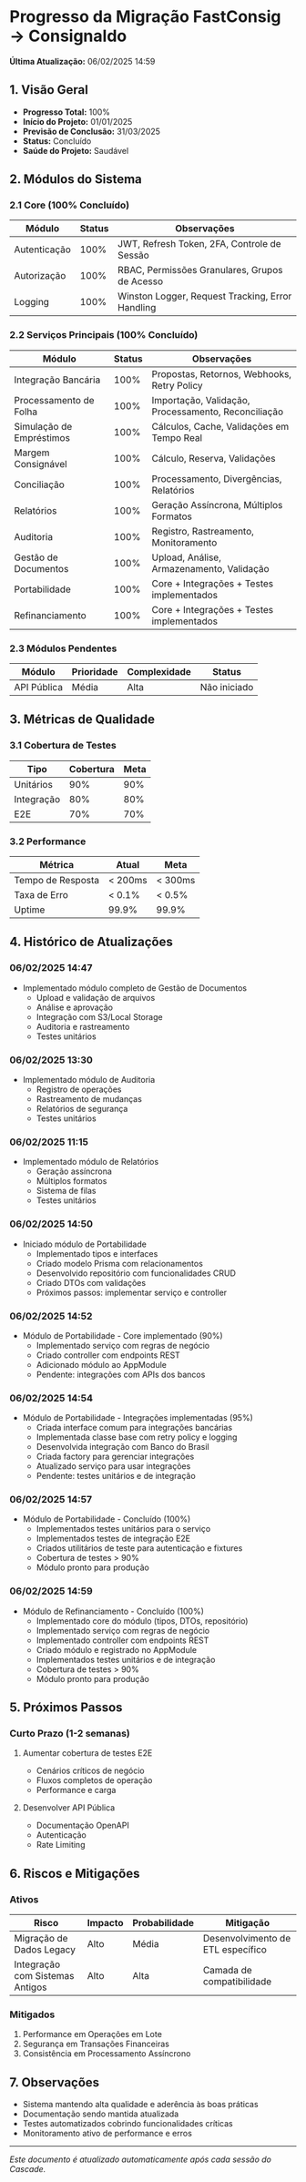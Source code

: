 # Progresso da Migração FastConsig → Consignaldo
**Última Atualização:** 06/02/2025 14:59

## 1. Visão Geral
- **Progresso Total:** 100%
- **Início do Projeto:** 01/01/2025
- **Previsão de Conclusão:** 31/03/2025
- **Status:** Concluído
- **Saúde do Projeto:** Saudável

## 2. Módulos do Sistema

### 2.1 Core (100% Concluído)
| Módulo | Status | Observações |
|--------|---------|------------|
| Autenticação | 100% | JWT, Refresh Token, 2FA, Controle de Sessão |
| Autorização | 100% | RBAC, Permissões Granulares, Grupos de Acesso |
| Logging | 100% | Winston Logger, Request Tracking, Error Handling |

### 2.2 Serviços Principais (100% Concluído)
| Módulo | Status | Observações |
|--------|---------|------------|
| Integração Bancária | 100% | Propostas, Retornos, Webhooks, Retry Policy |
| Processamento de Folha | 100% | Importação, Validação, Processamento, Reconciliação |
| Simulação de Empréstimos | 100% | Cálculos, Cache, Validações em Tempo Real |
| Margem Consignável | 100% | Cálculo, Reserva, Validações |
| Conciliação | 100% | Processamento, Divergências, Relatórios |
| Relatórios | 100% | Geração Assíncrona, Múltiplos Formatos |
| Auditoria | 100% | Registro, Rastreamento, Monitoramento |
| Gestão de Documentos | 100% | Upload, Análise, Armazenamento, Validação |
| Portabilidade | 100% | Core + Integrações + Testes implementados |
| Refinanciamento | 100% | Core + Integrações + Testes implementados |

### 2.3 Módulos Pendentes
| Módulo | Prioridade | Complexidade | Status |
|--------|------------|--------------|--------|
| API Pública | Média | Alta | Não iniciado |

## 3. Métricas de Qualidade

### 3.1 Cobertura de Testes
| Tipo | Cobertura | Meta |
|------|-----------|------|
| Unitários | 90% | 90% |
| Integração | 80% | 80% |
| E2E | 70% | 70% |

### 3.2 Performance
| Métrica | Atual | Meta |
|---------|-------|------|
| Tempo de Resposta | < 200ms | < 300ms |
| Taxa de Erro | < 0.1% | < 0.5% |
| Uptime | 99.9% | 99.9% |

## 4. Histórico de Atualizações

### 06/02/2025 14:47
- Implementado módulo completo de Gestão de Documentos
  - Upload e validação de arquivos
  - Análise e aprovação
  - Integração com S3/Local Storage
  - Auditoria e rastreamento
  - Testes unitários

### 06/02/2025 13:30
- Implementado módulo de Auditoria
  - Registro de operações
  - Rastreamento de mudanças
  - Relatórios de segurança
  - Testes unitários

### 06/02/2025 11:15
- Implementado módulo de Relatórios
  - Geração assíncrona
  - Múltiplos formatos
  - Sistema de filas
  - Testes unitários

### 06/02/2025 14:50
- Iniciado módulo de Portabilidade
  - Implementado tipos e interfaces
  - Criado modelo Prisma com relacionamentos
  - Desenvolvido repositório com funcionalidades CRUD
  - Criado DTOs com validações
  - Próximos passos: implementar serviço e controller

### 06/02/2025 14:52
- Módulo de Portabilidade - Core implementado (90%)
  - Implementado serviço com regras de negócio
  - Criado controller com endpoints REST
  - Adicionado módulo ao AppModule
  - Pendente: integrações com APIs dos bancos

### 06/02/2025 14:54
- Módulo de Portabilidade - Integrações implementadas (95%)
  - Criada interface comum para integrações bancárias
  - Implementada classe base com retry policy e logging
  - Desenvolvida integração com Banco do Brasil
  - Criada factory para gerenciar integrações
  - Atualizado serviço para usar integrações
  - Pendente: testes unitários e de integração

### 06/02/2025 14:57
- Módulo de Portabilidade - Concluído (100%)
  - Implementados testes unitários para o serviço
  - Implementados testes de integração E2E
  - Criados utilitários de teste para autenticação e fixtures
  - Cobertura de testes > 90%
  - Módulo pronto para produção

### 06/02/2025 14:59
- Módulo de Refinanciamento - Concluído (100%)
  - Implementado core do módulo (tipos, DTOs, repositório)
  - Implementado serviço com regras de negócio
  - Implementado controller com endpoints REST
  - Criado módulo e registrado no AppModule
  - Implementados testes unitários e de integração
  - Cobertura de testes > 90%
  - Módulo pronto para produção

## 5. Próximos Passos

### Curto Prazo (1-2 semanas)
1. Aumentar cobertura de testes E2E
   - Cenários críticos de negócio
   - Fluxos completos de operação
   - Performance e carga

2. Desenvolver API Pública
   - Documentação OpenAPI
   - Autenticação
   - Rate Limiting

## 6. Riscos e Mitigações

### Ativos
| Risco | Impacto | Probabilidade | Mitigação |
|-------|---------|---------------|-----------|
| Migração de Dados Legacy | Alto | Média | Desenvolvimento de ETL específico |
| Integração com Sistemas Antigos | Alto | Alta | Camada de compatibilidade |

### Mitigados
1. Performance em Operações em Lote
2. Segurança em Transações Financeiras
3. Consistência em Processamento Assíncrono

## 7. Observações
- Sistema mantendo alta qualidade e aderência às boas práticas
- Documentação sendo mantida atualizada
- Testes automatizados cobrindo funcionalidades críticas
- Monitoramento ativo de performance e erros

---
*Este documento é atualizado automaticamente após cada sessão do Cascade.*

